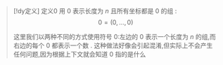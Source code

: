


> [!dy定义] 定义$0$
> 用 $0$ 表示长度为 $n$ 且所有坐标都是 $0$ 的组 : $$0=(0,\dots,0)$$
> 
> 这里我们以两种不同的方式使用符号 0:左边的 0 表示一个长度为 $n$ 的组,而右边的每个 $0$ 都表示一个数 . 这种做法好像会引起混淆,但实际上不会产生任何问题,因为根据上下文就会知道 $0$ 指的是什么 


